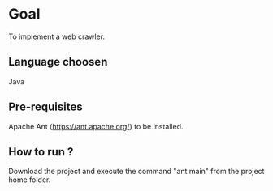 # Goal
To implement a web crawler.

## Language choosen
Java

## Pre-requisites
Apache Ant (https://ant.apache.org/) to be installed.

## How to run ?
Download the project and execute the command "ant main" from the project home folder.

 
